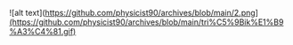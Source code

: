 ![alt text](https://github.com/physicist90/archives/blob/main/2.png](https://github.com/physicist90/archives/blob/main/tri%C5%9Bik%E1%B9%A3%C4%81.gif)
